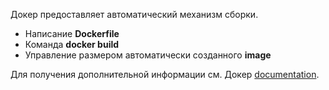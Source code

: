 Докер предоставляет автоматический механизм сборки.

* Написание **Dockerfile**
* Команда **docker build**
* Управление размером автоматически созданного **image**

Для получения дополнительной информации см. Докер [documentation][docs].

<!-- Links Referenced -->

[docs]:           https://docs.docker.com/develop/develop-images/baseimages/